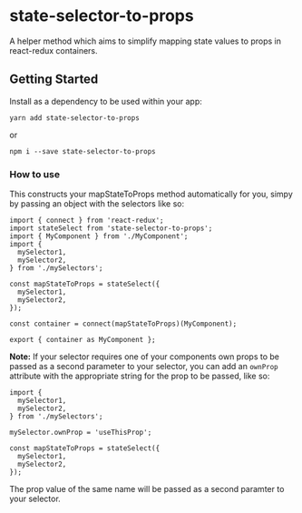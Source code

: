 # state-selector-to-props
A helper method which aims to simplify mapping state values to props in react-redux containers.

## Getting Started
Install as a dependency to be used within your app:
```
yarn add state-selector-to-props
```
or
```
npm i --save state-selector-to-props
```

### How to use
This constructs your mapStateToProps method automatically for you, simpy by passing an object with the selectors like so:
```
import { connect } from 'react-redux';
import stateSelect from 'state-selector-to-props';
import { MyComponent } from './MyComponent';
import {
  mySelector1,
  mySelector2,
} from './mySelectors';

const mapStateToProps = stateSelect({
  mySelector1,
  mySelector2,
});

const container = connect(mapStateToProps)(MyComponent);

export { container as MyComponent };
```

**Note:** If your selector requires one of your components own props to be passed as a second parameter to your selector, you can add an `ownProp` attribute with the appropriate string for the prop to be passed, like so:
```
import {
  mySelector1,
  mySelector2,
} from './mySelectors';

mySelector.ownProp = 'useThisProp';

const mapStateToProps = stateSelect({
  mySelector1,
  mySelector2,
});
```
The prop value of the same name will be passed as a second paramter to your selector.
